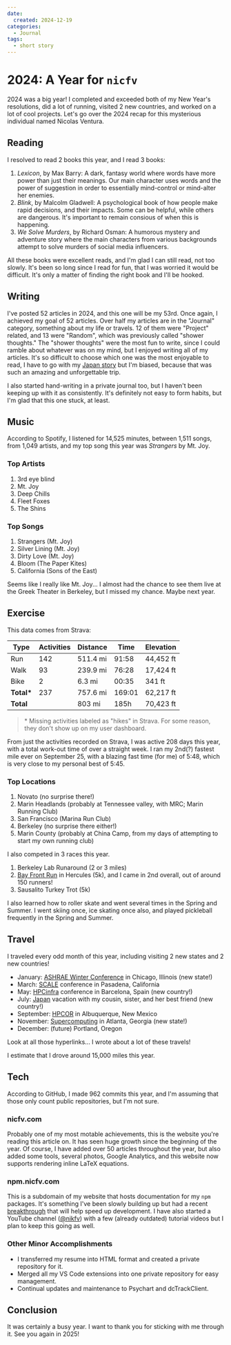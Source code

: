 ```yaml
---
date:
  created: 2024-12-19
categories:
  - Journal
tags:
  - short story
---
```

# 2024: A Year for `nicfv`

2024 was a big year! I completed and exceeded both of my New Year's resolutions, did a lot of running, visited 2 new countries, and worked on a lot of cool projects. Let's go over the 2024 recap for this mysterious individual named Nicolas Ventura.

<!-- more -->

## Reading

I resolved to read 2 books this year, and I read 3 books:

1. *Lexicon*, by Max Barry: A dark, fantasy world where words have more power than just their meanings. Our main character uses words and the power of suggestion in order to essentially mind-control or mind-alter her enemies.
1. *Blink*, by Malcolm Gladwell: A psychological book of how people make rapid decisions, and their impacts. Some can be helpful, while others are dangerous. It's important to remain consious of when this is happening.
1. *We Solve Murders*, by Richard Osman: A humorous mystery and adventure story where the main characters from various backgrounds attempt to solve murders of social media influencers.

All these books were excellent reads, and I'm glad I can still read, not too slowly. It's been so long since I read for fun, that I was worried it would be difficult. It's only a matter of finding the right book and I'll be hooked.

## Writing

I've posted 52 articles in 2024, and this one will be my 53rd. Once again, I achieved my goal of 52 articles. Over half my articles are in the "Journal" category, something about my life or travels. 12 of them were "Project" related, and 13 were "Random", which was previously called "shower thoughts." The "shower thoughts" were the most fun to write, since I could ramble about whatever was on my mind, but I enjoyed writing all of my articles. It's so difficult to choose which one was the most enjoyable to read, I have to go with my [Japan story](./2024-07-01-japan.md) but I'm biased, because that was such an amazing and unforgettable trip.

I also started hand-writing in a private journal too, but I haven't been keeping up with it as consistently. It's definitely not easy to form habits, but I'm glad that this one stuck, at least.

## Music

According to Spotify, I listened for 14,525 minutes, between 1,511 songs, from 1,049 artists, and my top song this year was *Strangers* by Mt. Joy.

### Top Artists

1. 3rd eye blind
1. Mt. Joy
1. Deep Chills
1. Fleet Foxes
1. The Shins

### Top Songs

1. Strangers (Mt. Joy)
1. Silver Lining (Mt. Joy)
1. Dirty Love (Mt. Joy)
1. Bloom (The Paper Kites)
1. California (Sons of the East)

Seems like I really like Mt. Joy... I almost had the chance to see them live at the Greek Theater in Berkeley, but I missed my chance. Maybe next year.

## Exercise

This data comes from Strava:

| Type | Activities | Distance | Time | Elevation |
| ---- | ---------- | -------- | ---- | --------- |
| Run | 142 | 511.4 mi | 91:58 | 44,452 ft |
| Walk | 93 | 239.9 mi | 76:28 | 17,424 ft |
| Bike | 2 | 6.3 mi | 00:35 | 341 ft |
| **Total\*** | 237 | 757.6 mi | 169:01 | 62,217 ft |
| **Total** | | 803 mi | 185h | 70,423 ft |

> \* Missing activities labeled as "hikes" in Strava. For some reason, they don't show up on my user dashboard.

From just the activities recorded on Strava, I was active 208 days this year, with a total work-out time of over a straight week. I ran my 2nd(?) fastest mile ever on September 25, with a blazing fast time (for me) of 5:48, which is very close to my personal best of 5:45.

### Top Locations

1. Novato (no surprise there!)
1. Marin Headlands (probably at Tennessee valley, with MRC; Marin Running Club)
1. San Francisco (Marina Run Club)
1. Berkeley (no surprise there either!)
1. Marin County (probably at China Camp, from my days of attempting to start my own running club)

I also competed in 3 races this year.

1. Berkeley Lab Runaround (2 or 3 miles)
1. [Bay Front Run](./2024-10-06-bay-front-run.md) in Hercules (5k), and I came in 2nd overall, out of around 150 runners!
1. Sausalito Turkey Trot (5k)

I also learned how to roller skate and went several times in the Spring and Summer. I went skiing once, ice skating once also, and played pickleball frequently in the Spring and Summer.

## Travel

I traveled every odd month of this year, including visiting 2 new states and 2 new countries!

- January: [ASHRAE Winter Conference](./2024-01-20-ashrae-chicago.md) in Chicago, Illinois (new state!)
- March: [SCALE](./2024-03-13-scale.md) conference in Pasadena, California
- May: [HPCinfra](./2024-05-19-spain.md) conference in Barcelona, Spain (new country!)
- July: [Japan](./2024-07-01-japan.md) vacation with my cousin, sister, and her best friend (new country!)
- September: [HPCOR](./2024-09-09-hpcor-albuquerque.md) in Albuquerque, New Mexico
- November: [Supercomputing](./2024-11-17-sc24.md) in Atlanta, Georgia (new state!)
- December: (future) Portland, Oregon

Look at all those hyperlinks... I wrote about a lot of these travels!

I estimate that I drove around 15,000 miles this year.

## Tech

According to GitHub, I made 962 commits this year, and I'm assuming that those only count public repositories, but I'm not sure.

### nicfv.com

Probably one of my most motable achievements, this is the website you're reading this article on. It has seen huge growth since the beginning of the year. Of course, I have added over 50 articles throughout the year, but also added some tools, several photos, Google Analytics, and this website now supports rendering inline LaTeX equations.

### npm.nicfv.com

This is a subdomain of my website that hosts documentation for my `npm` packages. It's something I've been slowly building up but had a recent [breakthrough](./2024-12-07-npm-monorepo.md) that will help speed up development. I have also started a YouTube channel ([@nikfv](https://www.youtube.com/@nikfv)) with a few (already outdated) tutorial videos but I plan to keep this going as well.

### Other Minor Accomplishments

- I transferred my resume into HTML format and created a private repository for it.
- Merged all my VS Code extensions into one private repository for easy management.
- Continual updates and maintenance to Psychart and dcTrackClient.

## Conclusion

It was certainly a busy year. I want to thank you for sticking with me through it. See you again in 2025!
